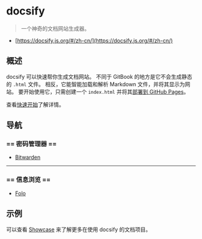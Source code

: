 # docsify

> 一个神奇的文档网站生成器。
- [https://docsify.js.org/#/zh-cn/](https://docsify.js.org/#/zh-cn/)

## 概述

docsify 可以快速帮你生成文档网站。 不同于 GitBook 的地方是它不会生成静态的 `.html` 文件。 相反，它能智能加载和解析 Markdown 文件，并将其显示为网站。 要开始使用它，只需创建一个 `index.html` 并将其[部署到 GitHub Pages](zh-cn/deploy.md)。

查看[快速开始](https://docsify.js.org/#/zh-cn/)了解详情。

## 导航

### == 密码管理器 ==

- [Bitwarden ](https://vault.bitwarden.com/)

--- 

### == 信息浏览 ==

- [Folo](https://app.follow.is/)

## 示例

可以查看 [Showcase](https://github.com/docsifyjs/docsify/#showcase) 来了解更多在使用 docsify 的文档项目。


